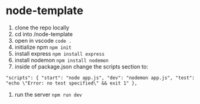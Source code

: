 # node-template

1. clone the repo locally
1. cd into /node-template
1. open in vscode      ```code .```
1. initialize npm      ```npm init```
1. install express     ```npm install express```
1. install nodemon     ```npm install nodemon```
1. inside of package.json change the scripts section to:

`"scripts": {
    "start": "node app.js",
    "dev": "nodemon app.js",
    "test": "echo \"Error: no test specified\" && exit 1"
},`

1. run the server      ```npm run dev```
